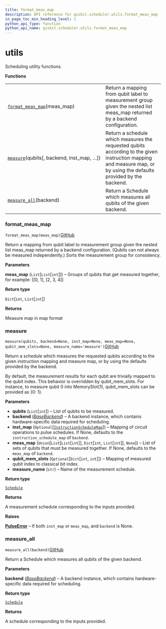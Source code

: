 ```yaml
---
title: format_meas_map
description: API reference for qiskit.scheduler.utils.format_meas_map
in_page_toc_min_heading_level: 1
python_api_type: function
python_api_name: qiskit.scheduler.utils.format_meas_map
---
```


# utils

Scheduling utility functions.

**Functions**

|                                                                                                                  |                                                                                                                                                                     |
| ---------------------------------------------------------------------------------------------------------------- | ------------------------------------------------------------------------------------------------------------------------------------------------------------------- |
| [`format_meas_map`](#qiskit.scheduler.utils.format_meas_map "qiskit.scheduler.utils.format_meas_map")(meas\_map) | Return a mapping from qubit label to measurement group given the nested list meas\_map returned by a backend configuration.                                         |
| [`measure`](#qiskit.scheduler.utils.measure "qiskit.scheduler.utils.measure")(qubits\[, backend, inst\_map, …])  | Return a schedule which measures the requested qubits according to the given instruction mapping and measure map, or by using the defaults provided by the backend. |
| [`measure_all`](#qiskit.scheduler.utils.measure_all "qiskit.scheduler.utils.measure_all")(backend)               | Return a Schedule which measures all qubits of the given backend.                                                                                                   |

### format\_meas\_map

<span id="qiskit.scheduler.utils.format_meas_map" />

`format_meas_map(meas_map)`[GitHub](https://github.com/qiskit/qiskit/tree/stable/0.14/qiskit/scheduler/utils.py "view source code")

Return a mapping from qubit label to measurement group given the nested list meas\_map returned by a backend configuration. (Qubits can not always be measured independently.) Sorts the measurement group for consistency.

**Parameters**

**meas\_map** (`List`\[`List`\[`int`]]) – Groups of qubits that get measured together, for example: \[\[0, 1], \[2, 3, 4]]

**Return type**

`Dict`\[`int`, `List`\[`int`]]

**Returns**

Measure map in map format

### measure

<span id="qiskit.scheduler.utils.measure" />

`measure(qubits, backend=None, inst_map=None, meas_map=None, qubit_mem_slots=None, measure_name='measure')`[GitHub](https://github.com/qiskit/qiskit/tree/stable/0.14/qiskit/scheduler/utils.py "view source code")

Return a schedule which measures the requested qubits according to the given instruction mapping and measure map, or by using the defaults provided by the backend.

By default, the measurement results for each qubit are trivially mapped to the qubit index. This behavior is overridden by qubit\_mem\_slots. For instance, to measure qubit 0 into MemorySlot(1), qubit\_mem\_slots can be provided as \{0: 1}.

**Parameters**

*   **qubits** (`List`\[`int`]) – List of qubits to be measured.
*   **backend** ([*BaseBackend*](qiskit.providers.BaseBackend "qiskit.providers.BaseBackend")) – A backend instance, which contains hardware-specific data required for scheduling.
*   **inst\_map** (`Optional`\[[`InstructionScheduleMap`](qiskit.pulse.InstructionScheduleMap "qiskit.pulse.instruction_schedule_map.InstructionScheduleMap")]) – Mapping of circuit operations to pulse schedules. If None, defaults to the `instruction_schedule_map` of `backend`.
*   **meas\_map** (`Union`\[`List`\[`List`\[`int`]], `Dict`\[`int`, `List`\[`int`]], `None`]) – List of sets of qubits that must be measured together. If None, defaults to the `meas_map` of `backend`.
*   **qubit\_mem\_slots** (`Optional`\[`Dict`\[`int`, `int`]]) – Mapping of measured qubit index to classical bit index.
*   **measure\_name** (`str`) – Name of the measurement schedule.

**Return type**

[`Schedule`](qiskit.pulse.Schedule "qiskit.pulse.schedule.Schedule")

**Returns**

A measurement schedule corresponding to the inputs provided.

**Raises**

[**PulseError**](qiskit.pulse.PulseError "qiskit.pulse.PulseError") – If both `inst_map` or `meas_map`, and `backend` is None.

### measure\_all

<span id="qiskit.scheduler.utils.measure_all" />

`measure_all(backend)`[GitHub](https://github.com/qiskit/qiskit/tree/stable/0.14/qiskit/scheduler/utils.py "view source code")

Return a Schedule which measures all qubits of the given backend.

**Parameters**

**backend** ([*BaseBackend*](qiskit.providers.BaseBackend "qiskit.providers.BaseBackend")) – A backend instance, which contains hardware-specific data required for scheduling.

**Return type**

[`Schedule`](qiskit.pulse.Schedule "qiskit.pulse.schedule.Schedule")

**Returns**

A schedule corresponding to the inputs provided.

